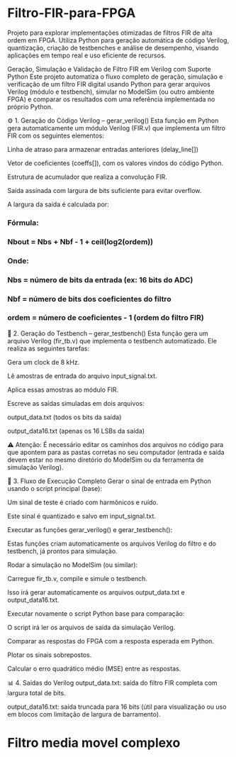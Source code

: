 # Filtro-FIR-para-FPGA
Projeto para explorar implementações otimizadas de filtros FIR de alta ordem em FPGA. Utiliza Python para geração automática de código Verilog, quantização, criação de testbenches e análise de desempenho, visando aplicações em tempo real e uso eficiente de recursos.

Geração, Simulação e Validação de Filtro FIR em Verilog com Suporte Python
Este projeto automatiza o fluxo completo de geração, simulação e verificação de um filtro FIR digital usando Python para gerar arquivos Verilog (módulo e testbench), simular no ModelSim (ou outro ambiente FPGA) e comparar os resultados com uma referência implementada no próprio Python.

⚙️ 1. Geração do Código Verilog – gerar_verilog()
Esta função em Python gera automaticamente um módulo Verilog (FIR.v) que implementa um filtro FIR com os seguintes elementos:

Linha de atraso para armazenar entradas anteriores (delay_line[])

Vetor de coeficientes (coeffs[]), com os valores vindos do código Python.

Estrutura de acumulador que realiza a convolução FIR.

Saída assinada com largura de bits suficiente para evitar overflow.

A largura da saída é calculada por:
### Fórmula:
###     Nbout = Nbs + Nbf - 1 + ceil(log2(ordem))
###
### Onde:
###     Nbs   = número de bits da entrada (ex: 16 bits do ADC)
###     Nbf   = número de bits dos coeficientes do filtro
###     ordem = número de coeficientes - 1 (ordem do filtro FIR)

🧪 2. Geração do Testbench – gerar_testbench()
Esta função gera um arquivo Verilog (fir_tb.v) que implementa o testbench automatizado. Ele realiza as seguintes tarefas:

Gera um clock de 8 kHz.

Lê amostras de entrada do arquivo input_signal.txt.

Aplica essas amostras ao módulo FIR.

Escreve as saídas simuladas em dois arquivos:

output_data.txt (todos os bits da saída)

output_data16.txt (apenas os 16 LSBs da saída)

⚠️ Atenção: É necessário editar os caminhos dos arquivos no código para que apontem para as pastas corretas no seu computador (entrada e saída devem estar no mesmo diretório do ModelSim ou da ferramenta de simulação Verilog).

🧾 3. Fluxo de Execução Completo
Gerar o sinal de entrada em Python usando o script principal (base):

Um sinal de teste é criado com harmônicos e ruído.

Este sinal é quantizado e salvo em input_signal.txt.

Executar as funções gerar_verilog() e gerar_testbench():

Estas funções criam automaticamente os arquivos Verilog do filtro e do testbench, já prontos para simulação.

Rodar a simulação no ModelSim (ou similar):

Carregue fir_tb.v, compile e simule o testbench.

Isso irá gerar automaticamente os arquivos output_data.txt e output_data16.txt.

Executar novamente o script Python base para comparação:

O script irá ler os arquivos de saída da simulação Verilog.

Comparar as respostas do FPGA com a resposta esperada em Python.

Plotar os sinais sobrepostos.

Calcular o erro quadrático médio (MSE) entre as respostas.

📊 4. Saídas do Verilog
output_data.txt: saída do filtro FIR completa com largura total de bits.

output_data16.txt: saída truncada para 16 bits (útil para visualização ou uso em blocos com limitação de largura de barramento).


# Filtro media movel complexo 

